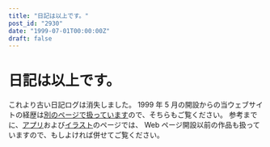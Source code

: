 ```yaml
---
title: "日記は以上です。"
post_id: "2930"
date: "1999-07-01T00:00:00Z"
draft: false
---
```


<!--これより古いログは消失しました。-->

# 日記は以上です。

これより古い日記ログは消失しました。 1999 年 5 月の開設からの当ウェブサイトの経歴は[別のページで扱っています](/category/archives)ので、そちらもご覧ください。 参考までに、[アプリ](/category/products/apps)および[イラスト](/category/products/illustration)のページでは、 Web ページ開設以前の作品も扱っていますので、もしよければ併せてご覧ください。
